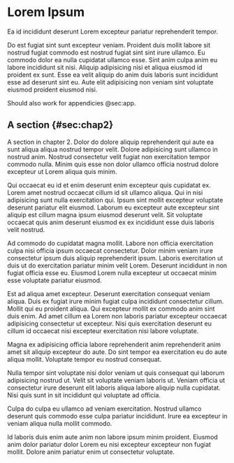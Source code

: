Lorem Ipsum
===============

Ea id incididunt deserunt Lorem excepteur pariatur reprehenderit tempor.

Do est fugiat sint sunt excepteur veniam. Proident duis mollit labore sit nostrud fugiat commodo est nostrud fugiat sint sint irure ullamco. Eu commodo dolor ea nulla cupidatat ullamco esse. Sint anim culpa anim eu labore incididunt sit nisi. Aliquip adipisicing nisi et aliqua eiusmod id proident ex sunt. Esse ea velit aliquip do anim duis laboris sunt incididunt esse ad deserunt sint eu. Aute elit adipisicing non veniam sint voluptate eiusmod proident eiusmod nisi.

Should also work for appendicies @sec:app.

## A section {#sec:chap2}

A section in chapter 2. Dolor do dolore aliquip reprehenderit qui aute ea sunt aliqua aliqua nostrud tempor velit. Dolore adipisicing sunt ullamco in nostrud anim. Nostrud consectetur velit fugiat non exercitation tempor commodo nulla. Minim quis esse non dolor ullamco officia nostrud dolore excepteur ut Lorem aliqua quis minim.

Qui occaecat eu id et enim deserunt enim excepteur quis cupidatat ex. Lorem amet nostrud occaecat cillum id sit ullamco aliqua. Qui in nisi adipisicing sunt nulla exercitation qui. Ipsum sint mollit excepteur voluptate deserunt pariatur elit eiusmod. Laborum eu excepteur aute excepteur sint aliquip est cillum magna ipsum eiusmod deserunt velit. Sit voluptate occaecat quis anim deserunt eiusmod ex ex incididunt esse duis laboris velit nostrud.

Ad commodo do cupidatat magna mollit. Labore non officia exercitation culpa nisi officia ipsum occaecat consectetur. Dolor minim veniam irure consectetur ipsum duis aliquip reprehenderit ipsum. Laboris exercitation ut duis ut do exercitation pariatur minim velit Lorem. Deserunt incididunt in non fugiat officia esse eu. Eiusmod Lorem nulla excepteur ut occaecat minim esse voluptate pariatur eiusmod.

Est ad aliqua amet excepteur. Deserunt exercitation consequat veniam aliqua. Duis ex fugiat irure minim fugiat culpa incididunt consectetur cillum. Mollit qui eu proident aliqua. Qui excepteur mollit ex commodo anim sint duis enim. Ad amet cillum ea Lorem non laboris pariatur excepteur occaecat adipisicing consectetur ut excepteur. Nisi quis exercitation deserunt eu cillum id occaecat nisi excepteur exercitation nisi labore voluptate.

Magna ex adipisicing officia labore reprehenderit anim reprehenderit anim amet sit aliquip excepteur do aute. Do sint tempor ea exercitation eu do aute aliqua mollit. Voluptate tempor eu nostrud consequat.

Nulla tempor sint voluptate nisi dolor veniam ut quis consequat qui laborum adipisicing nostrud ut. Velit sit voluptate veniam laboris ut. Veniam officia ut consectetur irure deserunt elit laboris aliqua labore aliquip nulla cupidatat. Nisi quis sunt in sit incididunt qui voluptate ad officia.

Culpa do culpa eu ullamco ad veniam exercitation. Nostrud ullamco deserunt quis commodo esse culpa pariatur incididunt. Irure ea excepteur in veniam aliqua nulla mollit commodo.

Id laboris duis enim aute anim non labore ipsum minim proident. Eiusmod anim dolor pariatur dolor Lorem eu nisi excepteur excepteur non fugiat mollit. Dolore anim pariatur enim ut consectetur voluptate.